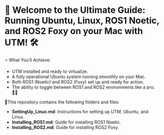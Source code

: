 # 🚀 Welcome to the Ultimate Guide: Running Ubuntu, Linux, ROS1 Noetic, and ROS2 Foxy on your Mac with UTM! 🛠️

⭐️ What You’ll Achieve:
- UTM installed and ready to virtualize.
- A fully operational Ubuntu system running smoothly on your Mac.
- Both ROS1 (Noetic) and ROS2 (Foxy) set up and ready for action.
- The ability to toggle between ROS1 and ROS2 environments like a pro. 🧑‍💻

💢This repository contains the following folders and files:
- **SettingUp_Linux.md**: Instructions for setting up UTM, Ubuntu, and Linux.
- **Installing_ROS1.md**: Guide for installing ROS1 Noetic.
- **Installing_ROS2.md**: Guide for installing ROS2 Foxy.

